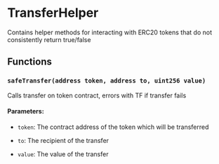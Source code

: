 # TransferHelper


Contains helper methods for interacting with ERC20 tokens that do not consistently return true/false


## Functions

### `safeTransfer(address token, address to, uint256 value)`
Calls transfer on token contract, errors with TF if transfer fails


#### Parameters:
- `token`: The contract address of the token which will be transferred

- `to`: The recipient of the transfer

- `value`: The value of the transfer




